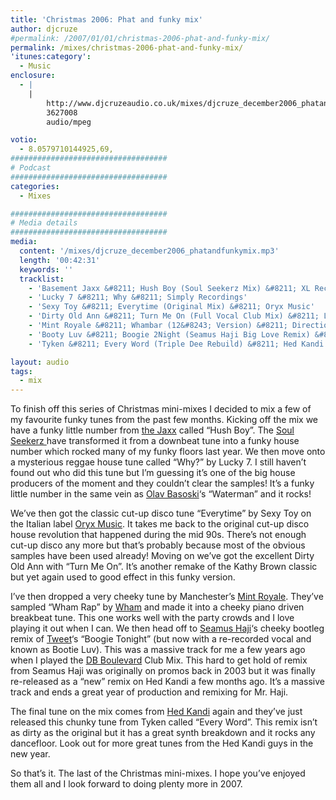 ```yaml
---
title: 'Christmas 2006: Phat and funky mix'
author: djcruze
#permalink: /2007/01/01/christmas-2006-phat-and-funky-mix/
permalink: /mixes/christmas-2006-phat-and-funky-mix/
'itunes:category':
  - Music
enclosure:
  - |
    |
        http://www.djcruzeaudio.co.uk/mixes/djcruze_december2006_phatandfunkymix.mp3
        3627008
        audio/mpeg

votio:
  - 8.0579710144925,69,
###################################
# Podcast
###################################
categories:
  - Mixes

###################################
# Media details
###################################
media:
  content: '/mixes/djcruze_december2006_phatandfunkymix.mp3'
  length: '00:42:31'
  keywords: ''
  tracklist:
    - 'Basement Jaxx &#8211; Hush Boy (Soul Seekerz Mix) &#8211; XL Recordings'
    - 'Lucky 7 &#8211; Why &#8211; Simply Recordings'
    - 'Sexy Toy &#8211; Everytime (Original Mix) &#8211; Oryx Music'
    - 'Dirty Old Ann &#8211; Turn Me On (Full Vocal Club Mix) &#8211; Loaded Records'
    - 'Mint Royale &#8211; Whambar (12&#8243; Version) &#8211; Direction Records'
    - 'Booty Luv &#8211; Boogie 2Night (Seamus Haji Big Love Remix) &#8211; Hed Kandi'
    - 'Tyken &#8211; Every Word (Triple Dee Rebuild) &#8211; Hed Kandi'

layout: audio
tags:
  - mix
---
```


To finish off this series of Christmas mini-mixes I decided to mix a few of my favourite funky tunes from the past few months. Kicking off the mix we have a funky little number from [the Jaxx][1] called &#8220;Hush Boy&#8221;. The [Soul Seekerz ][2]have transformed it from a downbeat tune into a funky house number which rocked many of my funky floors last year. We then move onto a mysterious reggae house tune called &#8220;Why?&#8221; by Lucky 7. I still haven&#8217;t found out who did this tune but I&#8217;m guessing it&#8217;s one of the big house producers of the moment and they couldn&#8217;t clear the samples! It&#8217;s a funky little number in the same vein as [Olav Basoski][3]&#8216;s &#8220;Waterman&#8221; and it rocks!

We&#8217;ve then got the classic cut-up disco tune &#8220;Everytime&#8221; by Sexy Toy on the Italian label [Oryx Music][4]. It takes me back to the original cut-up disco house revolution that happened during the mid 90s. There&#8217;s not enough cut-up disco any more but that&#8217;s probably because most of the obvious samples have been used already! Moving on we&#8217;ve got the excellent Dirty Old Ann with &#8220;Turn Me On&#8221;. It&#8217;s another remake of the Kathy Brown classic but yet again used to good effect in this funky version.

I&#8217;ve then dropped a very cheeky tune by Manchester&#8217;s [Mint Royale][5]. They&#8217;ve sampled &#8220;Wham Rap&#8221; by [Wham][6] and made it into a cheeky piano driven breakbeat tune. This one works well with the party crowds and I love playing it out when I can. We then head off to [Seamus Haji][7]&#8216;s cheeky bootleg remix of [Tweet][8]&#8216;s &#8220;Boogie Tonight&#8221; (but now with a re-recorded vocal and known as Bootie Luv). This was a massive track for me a few years ago when I played the [DB Boulevard][9] Club Mix. This hard to get hold of remix from Seamus Haji was originally on promos back in 2003 but it was finally re-released as a &#8220;new&#8221; remix on Hed Kandi a few months ago. It&#8217;s a massive track and ends a great year of production and remixing for Mr. Haji.

The final tune on the mix comes from [Hed Kandi][10] again and they&#8217;ve just released this chunky tune from Tyken called &#8220;Every Word&#8221;. This remix isn&#8217;t as dirty as the original but it has a great synth breakdown and it rocks any dancefloor. Look out for more great tunes from the Hed Kandi guys in the new year.

So that&#8217;s it. The last of the Christmas mini-mixes. I hope you&#8217;ve enjoyed them all and I look forward to doing plenty more in 2007.

[1]: http://www.basementjaxx.co.uk/
[2]: http://www.soulseekerz.com/
[3]: http://www.olavbasoski.nl/
[4]: http://www.oryxmusic.com/
[5]: http://www.mint-royale.com/
[6]: http://www.georgemichael.com/
[7]: http://www.biglovemusic.co.uk/
[8]: http://www.atlanticrecords.com/tweet
[9]: http://www.dbboulevard.it/
[10]: http://www.hedkandi.com/
